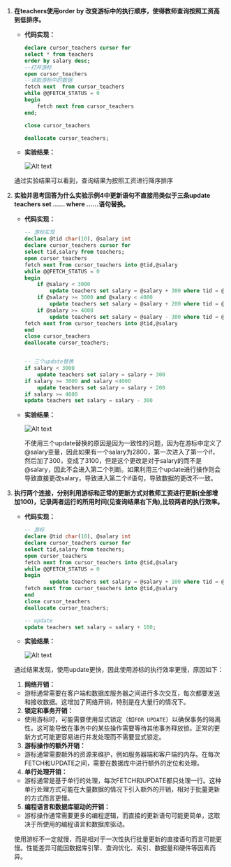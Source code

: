 1. **在teachers使用order by 改变游标中的执行顺序，使得教师查询按照工资高到低排序。**
    * **代码实现：**
        ```sql
        declare cursor_teachers cursor for
        select * from teachers
        order by salary desc;
        --打开游标
        open cursor_teachers
        --读取游标中的数据
        fetch next  from cursor_teachers
        while @@FETCH_STATUS = 0
        begin
            fetch next from cursor_teachers
        end;

        close cursor_teachers

        deallocate cursor_teachers;


        ```

    * **实验结果：**

        ![Alt text](image-10.png)

    通过实验结果可以看到，查询结果为按照工资进行降序排序

2. **实验并思考回答为什么实验示例4中更新语句不直接用类似于三条update teachers set …… where ……语句替换。**
    * **代码实现：**
        ```sql
        -- 游标实现
        declare @tid char(10), @salary int
        declare cursor_teachers cursor for
        select tid,salary from teachers;
        open cursor_teachers
        fetch next from cursor_teachers into @tid,@salary
        while @@FETCH_STATUS = 0
        begin
            if @salary < 3000
                update teachers set salary = @salary + 300 where tid = @tid
            if @salary >= 3000 and @salary < 4000
                update teachers set salary = @salary + 200 where tid = @tid
            if @salary >= 4000
                update teachers set salary = @salary - 300 where tid = @tid
        fetch next from cursor_teachers into @tid,@salary
        end
        close cursor_teachers
        deallocate cursor_teachers;


        -- 三个update替换
        if salary < 3000
            update teachers set salary = salary + 300 
        if salary >= 3000 and salary <4000
            update teachers set salary = salary + 200 
        if salary >= 4000
        update teachers set salary = salary - 300 
        ```
    * **实验结果：**

        ![Alt text](image-11.png)

        不使用三个update替换的原因是因为一致性的问题，因为在游标中定义了@salary变量，因此如果有一个salary为2800，第一次进入了第一个if，然后加了300，变成了3100，但是这个更改是对于salary的而不是@salary，因此不会进入第二个判断。如果利用三个update进行操作则会导致直接更改salary，导致进入第二个if语句，导致数据的更改不一致。
    

3. **执行两个连接，分别利用游标和正常的更新方式对教师工资进行更新(全部增加100)，记录两者运行的所用时间(见查询结果右下角),比较两者的执行效率。**
    * **代码实现：**
        ```sql
        -- 游标
        declare @tid char(10), @salary int
        declare cursor_teachers cursor for
        select tid,salary from teachers;
        open cursor_teachers
        fetch next from cursor_teachers into @tid,@salary
        while @@FETCH_STATUS = 0
        begin
                update teachers set salary = @salary + 100 where tid = @tid
        fetch next from cursor_teachers into @tid,@salary
        end
        close cursor_teachers
        deallocate cursor_teachers;

        -- update
        update teachers set salary = salary + 100;
        ```
    * **实验结果：**

        ![Alt text](image-12.png)

    通过结果发现，使用update更快，因此使用游标的执行效率更慢，原因如下：

    1. **网络开销：**
    - 游标通常需要在客户端和数据库服务器之间进行多次交互，每次都要发送和接收数据。这增加了网络开销，特别是在大量行的情况下。

    2. **锁定和事务开销：**
    - 使用游标时，可能需要使用显式锁定（如`FOR UPDATE`）以确保事务的隔离性。这可能导致在事务中的某些操作需要等待其他事务释放锁。正常的更新方式可能更容易进行并发处理而不需要显式锁定。

    3. **游标操作的额外开销：**
    - 游标通常需要额外的资源来维护，例如服务器端和客户端的内存。在每次FETCH和UPDATE之间，需要在数据库中进行额外的定位和处理。

    4. **单行处理开销：**
    - 游标通常是基于单行的处理，每次FETCH和UPDATE都只处理一行。这种单行处理方式可能在大量数据的情况下引入额外的开销，相对于批量更新的方式而言更慢。

    5. **编程语言和数据库驱动的开销：**
    - 游标操作通常需要更多的编程逻辑，而直接的更新语句可能更简单，这取决于所使用的编程语言和数据库驱动。

    使用游标不一定就慢，而是相对于一次性执行批量更新的直接语句而言可能更慢。性能差异可能因数据库引擎、查询优化、索引、数据量和硬件等因素而异。